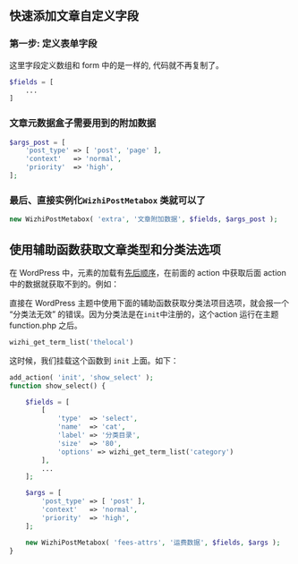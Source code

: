 ## 快速添加文章自定义字段

### 第一步: 定义表单字段
这里字段定义数组和 form 中的是一样的, 代码就不再复制了。
```php
$fields = [
    ...
]
```

### 文章元数据盒子需要用到的附加数据
```php
$args_post = [
	'post_type' => [ 'post', 'page' ],
	'context'   => 'normal',
	'priority'  => 'high',
];
```

### 最后、直接实例化`WizhiPostMetabox` 类就可以了
```php
new WizhiPostMetabox( 'extra', '文章附加数据', $fields, $args_post );
```
## 使用辅助函数获取文章类型和分类法选项

在 WordPress 中，元素的加载有[先后顺序](https://codex.wordpress.org/Plugin_API/Action_Reference)，在前面的 action 中获取后面 action 中的数据就获取不到的。例如：

直接在 WordPress 主题中使用下面的辅助函数获取分类法项目选项，就会报一个 “分类法无效” 的错误。因为分类法是在`init`中注册的，这个action 运行在主题 function.php 之后。

```php
wizhi_get_term_list('thelocal')
```

这时候，我们挂载这个函数到 `init` 上面。如下：

```php
add_action( 'init', 'show_select' );
function show_select() {

	$fields = [
		[
			'type'  => 'select',
			'name'  => 'cat',
			'label' => '分类目录',
			'size'  => '80',
			'options' => wizhi_get_term_list('category')
		],
		...
	];

	$args = [
		'post_type' => [ 'post' ],
		'context'   => 'normal',
		'priority'  => 'high',
	];

	new WizhiPostMetabox( 'fees-attrs', '运费数据', $fields, $args );
}

```



